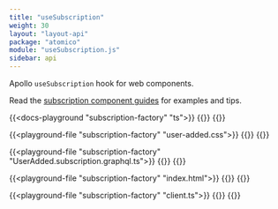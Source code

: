 ```yaml
---
title: "useSubscription"
weight: 30
layout: "layout-api"
package: "atomico"
module: "useSubscription.js"
sidebar: api
---
```


<!-- ----------------------------------------------------------------------------------------
     Welcome! This file includes automatically generated API documentation.
     To edit the docs that appear within, find the original source file under `packages/*`,
     corresponding to the package name and module in this YAML front-matter block.
     Thank you for your interest in Apollo Elements 😁
------------------------------------------------------------------------------------------ -->


Apollo `useSubscription` hook for web components.

Read the [subscription component guides](/guides/usage/subscriptions/) for examples and tips.

{{<docs-playground "subscription-factory" "ts">}}
{{<include user-added.ts>}}
{{</docs-playground>}}

{{<playground-file "subscription-factory" "user-added.css">}}
{{<include user-added.css>}}
{{</playground-file>}}

{{<playground-file "subscription-factory" "UserAdded.subscription.graphql.ts">}}
{{<include UserAdded.subscription.graphql.ts>}}
{{</playground-file>}}

{{<playground-file "subscription-factory" "index.html">}}
{{<include index.html>}}
{{</playground-file>}}

{{<playground-file "subscription-factory" "client.ts">}}
{{<include client.ts>}}
{{</playground-file>}}
